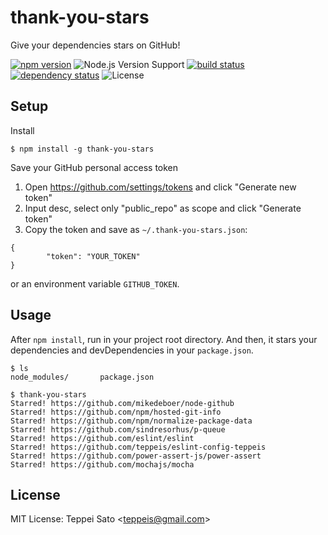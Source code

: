 thank-you-stars
====

Give your dependencies stars on GitHub!

[![npm version][npm-image]][npm-url]
![Node.js Version Support][node-version]
[![build status][circleci-image]][circleci-url]
[![dependency status][deps-image]][deps-url]
![License][license]

## Setup

Install

```console
$ npm install -g thank-you-stars
```

Save your GitHub personal access token

1. Open https://github.com/settings/tokens and click "Generate new token"
2. Input desc, select only "public_repo" as scope and click "Generate token"
3. Copy the token and save as `~/.thank-you-stars.json`:
```
{
        "token": "YOUR_TOKEN"
}
```
or an environment variable `GITHUB_TOKEN`.

## Usage

After `npm install`, run in your project root directory.
And then, it stars your dependencies and devDependencies in your `package.json`.

```console
$ ls
node_modules/       package.json

$ thank-you-stars
Starred! https://github.com/mikedeboer/node-github
Starred! https://github.com/npm/hosted-git-info
Starred! https://github.com/npm/normalize-package-data
Starred! https://github.com/sindresorhus/p-queue
Starred! https://github.com/eslint/eslint
Starred! https://github.com/teppeis/eslint-config-teppeis
Starred! https://github.com/power-assert-js/power-assert
Starred! https://github.com/mochajs/mocha
```

## License

MIT License: Teppei Sato &lt;teppeis@gmail.com&gt;

[npm-image]: https://img.shields.io/npm/v/thank-you-stars.svg
[npm-url]: https://npmjs.org/package/thank-you-stars
[npm-downloads-image]: https://img.shields.io/npm/dm/thank-you-stars.svg
[deps-image]: https://img.shields.io/david/teppeis/thank-you-stars.svg
[deps-url]: https://david-dm.org/teppeis/thank-you-stars
[node-version]: https://img.shields.io/badge/Node.js%20support-v4,v6,v8-brightgreen.svg
[coverage-image]: https://img.shields.io/coveralls/teppeis/thank-you-stars/master.svg
[coverage-url]: https://coveralls.io/github/teppeis/thank-you-stars?branch=master
[license]: https://img.shields.io/npm/l/thank-you-stars.svg
[circleci-image]: https://circleci.com/gh/teppeis/thank-you-stars.svg?style=shield
[circleci-url]: https://circleci.com/gh/teppeis/thank-you-stars
